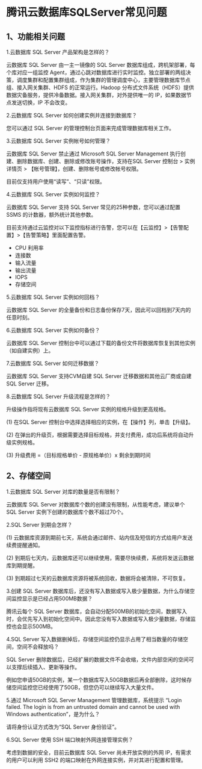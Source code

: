 # 腾讯云数据库SQLServer常见问题
## 1、功能相关问题
1.云数据库 SQL Server 产品架构是怎样的？

云数据库 SQL Server 由一主一镜像的 SQL Server 数据库组成，跨机架部署，每个库对应一组监控 Agent，通过心跳对数据库进行实时监控。独立部署的两组决策，调度集群和配置集群组成，作为集群的管理调度中心，主要管理数据库节点组、接入网关集群、HDFS 的正常运行。Hadoop 分布式文件系统（HDFS）提供数据灾备服务，提供冷备数据。接入网关集群，对外提供唯一的 IP，如果数据节点发送切换，IP 不会改变。

2.云数据库 SQL Server 如何创建实例并连接到数据库？

您可以通过 SQL Server 的管理控制台页面来完成管理数据库相关工作。

3.云数据库 SQL Server 实例帐号如何管理？

云数据库 SQL Server 禁止通过 Microsoft SQL Server Management 执行创建、删除数据库、创建、删除或修改账号操作，支持在SQL Server 控制台 > 实例详情页 > 【帐号管理】，创建、删除帐号或修改帐号权限。

目前仅支持用户使用“读写”、“只读”权限。

4.云数据库 SQL Server 实例如何监控？

云数据库 SQL Server 支持 SQL Server 常见的25种参数，您可以通过配置 SSMS 的计数器，额外统计其他参数。

目前支持通过云监控对以下监控指标进行告警，您可以在【云监控】>【告警配置】>【告警策略】里面配置告警。
<ul>
    <li>CPU 利用率</li>
    <li>连接数</li>
    <li>输入流量</li>
    <li>输出流量</li>
    <li>IOPS</li>
    <li>存储空间</li>
</ul>
5.云数据库 SQL Server 实例如何回档？

云数据库 SQL Server 的全量备份和日志备份保存7天，因此可以回档到7天内的任意时刻。

6.云数据库 SQL Server 实例如何备份？

云数据库 SQL Server 控制台中可以通过下载的备份文件将数据库恢复到其他实例（如自建实例）上。

7.云数据库 SQL Server 如何迁移数据？

云数据库 SQL Server 支持CVM自建 SQL Server 迁移数据和其他云厂商或自建 SQL Server 迁移。

8.云数据库 SQL Server 升级流程是怎样的？

升级操作指将现有云数据库 SQL Server 实例的规格升级到更高规格。

(1)	在SQL Server 控制台中选择选择相应的实例，在【操作】列，单击【升级】。

(2)	在弹出的升级页，根据需要选择目标规格，并支付费用，成功后系统将自动升级实例规格。

(3)	升级费用 =（目标规格单价 - 原规格单价）x 剩余到期时间

## 2、存储空间

1.云数据库 SQL Server 对库的数量是否有限制？

云数据库 SQL Server 对数据库个数的创建没有限制，从性能考虑，建议单个 SQL Server 实例下创建的数据库个数不超过70个。

2.SQL Server 到期会怎样？

(1)	云数据库资源到期前七天，系统会通过邮件、站内信及短信的方式给用户发送续费提醒通知。

(2)	到期后七天内，云数据库还可以继续使用，需要尽快续费，系统将发送云数据库到期提醒。

(3)	到期超过七天的云数据库资源将被系统回收，数据将会被清除，不可恢复。

3.创建 SQL Server 数据库后，还没有写入数据或写入极少量数据，为什么存储空间监控显示是已经占用500MB数据？

腾讯云每个 SQL Server 数据库，会自动分配500MB的初始化空间，数据写入时，会优先写入到初始化空间中。因此您没有写入数据或写入极少量数据，存储监控也会显示500MB。

4.SQL Server 写入数据删掉后，存储空间监控仍显示占用了相当数量的存储空间，空间不会释放吗？

SQL Server 删除数据后，已经扩展的数据文件不会收缩，文件内部空闲的空间可以支撑后续插入、更新等操作。

例如您申请50GB的实例，某一个数据库写入50GB数据后再全部删除，这时候存储空间监控您已经使用了50GB，但您仍可以继续写入大量文件。

5.通过 Microsoft SQL Server Management 管理数据库，系统提示 “Login failed. The login is from an untrusted domain and cannot be used with Windows authentication”，是为什么？

请将身份认证方式改为“SQL Server 身份验证”。

6.SQL Server 使用 SSH 端口映射外网连接管理实例？

考虑到数据的安全，目前云数据库 SQL Server 尚未开放实例的外网 IP，有需求的用户可以利用 SSH2 的端口映射在外网连接实例，并对其进行配置和管理。











